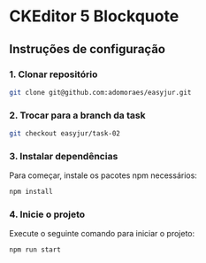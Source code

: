 # CKEditor 5 Blockquote

## Instruções de configuração

### 1. Clonar repositório

```sh
git clone git@github.com:adomoraes/easyjur.git
```

### 2. Trocar para a branch da task

```sh
git checkout easyjur/task-02
```

### 3. Instalar dependências

Para começar, instale os pacotes npm necessários:

```sh
npm install
```

### 4. Inicie o projeto

Execute o seguinte comando para iniciar o projeto:

```sh
npm run start
```
